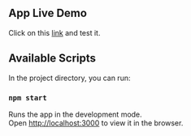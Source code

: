## App Live Demo

Click on this [link](https://heuristic-murdock-8672cf.netlify.app/) and test it. 

## Available Scripts

In the project directory, you can run:

### `npm start`

Runs the app in the development mode.<br />
Open [http://localhost:3000](http://localhost:3000) to view it in the browser.


